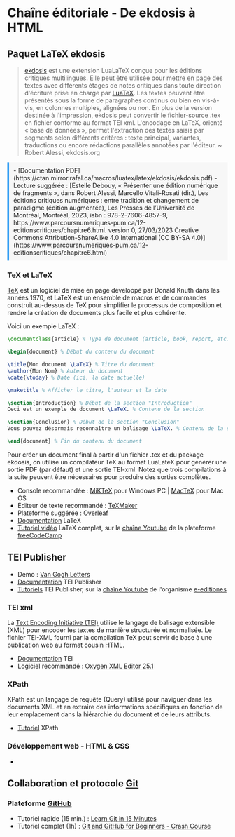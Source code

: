 # Chaîne éditoriale - De ekdosis à HTML

## Paquet LaTeX ekdosis

> [ekdosis](http://www.ekdosis.org/fr/index.html) est une extension LuaLaTeX conçue pour les éditions critiques multilingues. Elle peut être utilisée pour mettre en page des textes avec différents étages de notes critiques dans toute direction d'écriture prise en charge par [LuaTeX](https://www.luatex.org//). Les textes peuvent être présentés sous la forme de paragraphes continus ou bien en vis-à-vis, en colonnes multiples, alignées ou non. En plus de la version destinée à l'impression, ekdosis peut convertir le fichier-source .tex en fichier conforme au format TEI xml. L'encodage en LaTeX, orienté « base de données », permet l'extraction des textes saisis par segments selon différents critères : texte principal, variantes, traductions ou encore rédactions parallèles annotées par l'éditeur. 
> ~ Robert Alessi, ekdosis.org

<div class="note">
- [Documentation PDF](https://ctan.mirror.rafal.ca/macros/luatex/latex/ekdosis/ekdosis.pdf)
- Lecture suggérée : [Estelle Debouy, « Présenter une édition numérique de fragments », dans Robert Alessi, Marcello Vitali-Rosati (dir.), Les éditions critiques numériques : entre tradition et changement de paradigme (édition augmentée), Les Presses de l’Université de Montréal, Montréal, 2023, isbn : 978-2-7606-4857-9, https://www.parcoursnumeriques-pum.ca/12-editionscritiques/chapitre6.html. version 0, 27/03/2023 Creative Commons Attribution-ShareAlike 4.0 International (CC BY-SA 4.0)](https://www.parcoursnumeriques-pum.ca/12-editionscritiques/chapitre6.html)
</div>

### TeX et LaTeX

[TeX](https://fr.wikipedia.org/wiki/TeX#:~:text=TeX%20est%20un%20système%20logiciel,%27édition%20de%20l%27époque.) est un logiciel de mise en page développé par Donald Knuth dans les années 1970, et LaTeX est un ensemble de macros et de commandes construit au-dessus de TeX pour simplifier le processus de composition et rendre la création de documents plus facile et plus cohérente.

Voici un exemple LaTeX :

```latex
\documentclass{article} % Type de document (article, book, report, etc.)

\begin{document} % Début du contenu du document

\title{Mon document \LaTeX} % Titre du document
\author{Mon Nom} % Auteur du document
\date{\today} % Date (ici, la date actuelle)

\maketitle % Afficher le titre, l'auteur et la date

\section{Introduction} % Début de la section "Introduction"
Ceci est un exemple de document \LaTeX. % Contenu de la section

\section{Conclusion} % Début de la section "Conclusion"
Vous pouvez désormais reconnaître un balisage \LaTeX. % Contenu de la section

\end{document} % Fin du contenu du document
```

Pour créer un document final à partir d'un fichier .tex et du package ekdosis, on utilise un compilateur TeX au format LuaLateX pour générer une sortie PDF (par défaut) et une sortie TEI-xml. Notez que trois compilations à la suite peuvent être nécessaires pour produire des sorties complètes. 

- Console recommandée : [MiKTeX](https://miktex.org/download) pour Windows PC | [MacTeX](https://tug.org/mactex/mactex-download.html) pour Mac OS
- Éditeur de texte recommandé : [TeXMaker](https://www.xm1math.net/texmaker/)
- Plateforme suggérée : [Overleaf](https://fr.overleaf.com)
- [Documentation](https://fr.overleaf.com/learn) LaTeX
- [Tutoriel vidéo](https://www.youtube.com/watch?v=ydOTMQC7np0&t=11522s) LaTeX complet, sur la [chaîne Youtube](https://www.youtube.com/@freecodecamp) de la plateforme [freeCodeCamp](https://www.freecodecamp.org)

## TEI Publisher

- Demo : [Van Gogh Letters](https://teipublisher.com/exist/apps/vangogh/index.html)
- [Documentation](https://teipublisher.com/exist/apps/tei-publisher/doc/documentation.xml?odd=docbook&view=div) TEI Publisher
- [Tutoriels](https://www.youtube.com/watch?v=QuWrfAS2SWM&list=PLx8WACGMjM7mmlJXUW-SdEKw9pEBNMzfW) TEI Publisher, sur la [chaîne Youtube](https://www.youtube.com/@e-editiones8339) de l'organisme [e-editiones](https://www.e-editiones.org)

### TEI xml

La [Text Encoding Initiative (TEI)](https://tei-c.org) utilise le langage de balisage extensible (XML) pour encoder les textes de manière structurée et normalisée. Le fichier TEI-XML fourni par la compilation TeX peut servir de base à une publication web au format cousin HTML. 

- [Documentation](https://tei-c.org/release/doc/tei-p5-doc/fr/html/index.html) TEI
- Logiciel recommandé : [Oxygen XML Editor 25.1](https://www.oxygenxml.com)

### XPath
XPath est un langage de requête (Query) utilisé pour naviguer dans les documents XML et en extraire des informations spécifiques en fonction de leur emplacement dans la hiérarchie du document et de leurs attributs. 

- [Tutoriel](https://www.w3schools.com/xml/xpath_intro.asp) XPath

### Développement web - HTML & CSS

- 

## Collaboration et protocole [Git](https://git-scm.com) 

### Plateforme [GitHub](https://github.com)

- Tutoriel rapide (15 min.) : [Learn Git in 15 Minutes](https://www.youtube.com/watch?v=USjZcfj8yxE&list=PLAm2x6UxYwofxbHESgByJRUm0KP9KIs7h&index=23)
- Tutoriel complet (1h) : [Git and GitHub for Beginners - Crash Course](https://www.youtube.com/watch?v=RGOj5yH7evk&list=PLAm2x6UxYwofxbHESgByJRUm0KP9KIs7h&index=26)

<style>
  .note {
    background-color: #f7f7f7;
    border-left: 4px solid #2196F3; /* You can change the color as desired */
    padding: 10px;
    margin-bottom: 20px;
  }
</style>